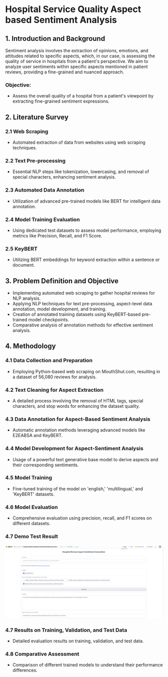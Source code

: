 # Hospital Service Quality Aspect based Sentiment Analysis

## 1. Introduction and Background

Sentiment analysis involves the extraction of opinions, emotions, and attitudes related to specific aspects, which, in our case, is assessing the quality of service in hospitals from a patient's perspective. We aim to analyze user sentiments within specific aspects mentioned in patient reviews, providing a fine-grained and nuanced approach.

### Objective:
- Assess the overall quality of a hospital from a patient's viewpoint by extracting fine-grained sentiment expressions.

## 2. Literature Survey

### 2.1 Web Scraping
- Automated extraction of data from websites using web scraping techniques.

### 2.2 Text Pre-processing
- Essential NLP steps like tokenization, lowercasing, and removal of special characters, enhancing sentiment analysis.

### 2.3 Automated Data Annotation
- Utilization of advanced pre-trained models like BERT for intelligent data annotation.

### 2.4 Model Training Evaluation
- Using dedicated test datasets to assess model performance, employing metrics like Precision, Recall, and F1 Score.

### 2.5 KeyBERT
- Utilizing BERT embeddings for keyword extraction within a sentence or document.

## 3. Problem Definition and Objective

- Implementing automated web scraping to gather hospital reviews for NLP analysis.
- Applying NLP techniques for text pre-processing, aspect-level data annotation, model development, and training.
- Creation of annotated training datasets using KeyBERT-based pre-trained model checkpoints.
- Comparative analysis of annotation methods for effective sentiment analysis.

## 4. Methodology

### 4.1 Data Collection and Preparation
- Employing Python-based web scraping on MouthShut.com, resulting in a dataset of 56,080 reviews for analysis.

### 4.2 Text Cleaning for Aspect Extraction
- A detailed process involving the removal of HTML tags, special characters, and stop words for enhancing the dataset quality.

### 4.3 Data Annotation for Aspect-Based Sentiment Analysis
- Automatic annotation methods leveraging advanced models like E2EABSA and KeyBERT.

### 4.4 Model Development for Aspect-Sentiment Analysis
- Usage of a powerful text generative base model to derive aspects and their corresponding sentiments.

### 4.5 Model Training
- Fine-tuned training of the model on 'english,' 'multilingual,' and 'KeyBERT' datasets.

### 4.6 Model Evaluation
- Comprehensive evaluation using precision, recall, and F1 scores on different datasets.

### 4.7 Demo Test Result
![Test](https://github.com/Amir22010/MTP_Thesis_Project_2023/blob/main/Test%20Image/demo.png?raw=true)

### 4.7 Results on Training, Validation, and Test Data
- Detailed evaluation results on training, validation, and test data.

### 4.8 Comparative Assessment
- Comparison of different trained models to understand their performance differences.
